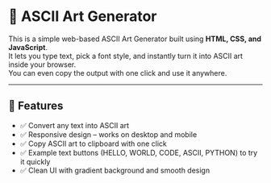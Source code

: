 # 🎨 ASCII Art Generator

This is a simple web-based ASCII Art Generator built using **HTML, CSS, and JavaScript**.  
It lets you type text, pick a font style, and instantly turn it into ASCII art inside your browser.  
You can even copy the output with one click and use it anywhere.  

---

## 🚀 Features

- ✅ Convert any text into ASCII art  
- ✅ Responsive design – works on desktop and mobile  
- ✅ Copy ASCII art to clipboard with one click  
- ✅ Example text buttons (HELLO, WORLD, CODE, ASCII, PYTHON) to try it quickly  
- ✅ Clean UI with gradient background and smooth design  



